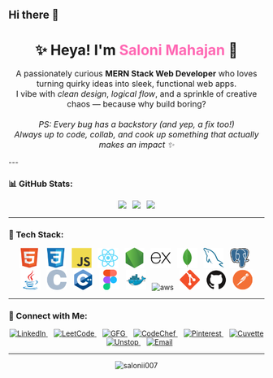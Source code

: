 ## Hi there 👋

<h1 align="center" style="font-weight:bold;">✨ Heya! I'm <span style="color:#FF69B4">Saloni Mahajan</span> 🌸</h1>

<p align="center" style="font-size:16px">
  A passionately curious <b>MERN Stack Web Developer</b> who loves turning quirky ideas into sleek, functional web apps.<br>
  I vibe with <i>clean design</i>, <i>logical flow</i>, and a sprinkle of creative chaos — because why build boring?<br><br>
  <em>PS: Every bug has a backstory (and yep, a fix too!)<br>
  Always up to code, collab, and cook up something that actually makes an impact ✨</em>
</p>
---

### 📊 GitHub Stats:

<p align="center">
  <img src="https://github-readme-stats.vercel.app/api?username=salonii007&theme=blue-green&hide_border=false&include_all_commits=false&count_private=false" height="180"/> &nbsp;
  <img src="https://nirzak-streak-stats.vercel.app/?user=salonii007&theme=blue-green&hide_border=false" height="180"/> &nbsp;
  <img src="https://github-readme-stats.vercel.app/api/top-langs/?username=salonii007&theme=blue-green&hide_border=false&layout=compact" height="180"/>
</p>

---

### 🚀 Tech Stack:

<p align="center">
  <img src="https://raw.githubusercontent.com/devicons/devicon/master/icons/html5/html5-original.svg" alt="html" width="40"/> &nbsp;
  <img src="https://raw.githubusercontent.com/devicons/devicon/master/icons/css3/css3-original.svg" alt="css" width="40"/> &nbsp;
  <img src="https://raw.githubusercontent.com/devicons/devicon/master/icons/javascript/javascript-original.svg" alt="js" width="40"/> &nbsp;
  <img src="https://raw.githubusercontent.com/devicons/devicon/master/icons/react/react-original.svg" alt="react" width="40"/> &nbsp;
  <img src="https://raw.githubusercontent.com/devicons/devicon/master/icons/nodejs/nodejs-original.svg" alt="nodejs" width="40"/> &nbsp;
  <img src="https://raw.githubusercontent.com/devicons/devicon/master/icons/express/express-original.svg" alt="express" width="40"/> &nbsp;
  <img src="https://raw.githubusercontent.com/devicons/devicon/master/icons/mongodb/mongodb-original.svg" alt="mongodb" width="40"/> &nbsp;
  <img src="https://raw.githubusercontent.com/devicons/devicon/master/icons/mysql/mysql-original.svg" alt="mysql" width="40"/> &nbsp;
  <img src="https://raw.githubusercontent.com/devicons/devicon/master/icons/postgresql/postgresql-original.svg" alt="postgresql" width="40"/> &nbsp;
  <img src="https://raw.githubusercontent.com/devicons/devicon/master/icons/java/java-original.svg" alt="java" width="40"/> &nbsp;
  <img src="https://raw.githubusercontent.com/devicons/devicon/master/icons/c/c-original.svg" alt="c" width="40"/> &nbsp;
  <img src="https://raw.githubusercontent.com/devicons/devicon/master/icons/cplusplus/cplusplus-original.svg" alt="cpp" width="40"/> &nbsp;
  <img src="https://raw.githubusercontent.com/devicons/devicon/master/icons/figma/figma-original.svg" alt="figma" width="40"/> &nbsp;
  <img src="https://raw.githubusercontent.com/devicons/devicon/master/icons/docker/docker-original.svg" alt="docker" width="40"/> &nbsp;
  <img src="https://raw.githubusercontent.com/devicons/devicon/master/icons/aws/aws-original.svg" alt="aws" width="40"/> &nbsp;
  <img src="https://raw.githubusercontent.com/devicons/devicon/master/icons/git/git-original.svg" alt="git" width="40"/> &nbsp;
  <img src="https://raw.githubusercontent.com/devicons/devicon/master/icons/github/github-original.svg" alt="github" width="40"/> &nbsp;
  <img src="https://raw.githubusercontent.com/devicons/devicon/master/icons/postman/postman-original.svg" alt="postman" width="40"/>
</p>

---

### 🤝 Connect with Me:

<p align="center">
  <a href="https://linkedin.com/in/salonimahajan007" target="_blank">
    <img src="https://raw.githubusercontent.com/rahuldkjain/github-profile-readme-generator/master/src/images/icons/Social/linked-in-alt.svg" alt="LinkedIn" width="30"/>
  </a> &nbsp;&nbsp;
  
  <a href="https://www.leetcode.com/salonii_007_" target="_blank">
    <img src="https://raw.githubusercontent.com/rahuldkjain/github-profile-readme-generator/master/src/images/icons/Social/leet-code.svg" alt="LeetCode" width="30"/>
  </a> &nbsp;&nbsp;
  
  <a href="https://www.geeksforgeeks.org/user/salonii007/" target="_blank">
    <img src="https://upload.wikimedia.org/wikipedia/commons/4/43/GeeksforGeeks.svg" alt="GFG" width="30"/>
  </a> &nbsp;&nbsp;
  
  <a href="https://www.codechef.com/users/saloni007mahaj" target="_blank">
    <img src="https://cdn.codechef.com/images/cc-logo.svg" alt="CodeChef" width="30"/>
  </a> &nbsp;&nbsp;
  
  <a href="https://in.pinterest.com/Salony26mahajan/" target="_blank">
    <img src="https://cdn-icons-png.flaticon.com/512/174/174863.png" alt="Pinterest" width="30"/>
  </a> &nbsp;&nbsp;

  <a href="https://cuvette.tech/app/student/profile/65f5da290bbbb3fa0aaf4a74" target="_blank">
    <img src="https://static.cuvette.tech/logo-dark.svg" alt="Cuvette" width="30"/>
  </a> &nbsp;&nbsp;

  <a href="https://unstop.com/u/saloni_007" target="_blank">
    <img src="https://play-lh.googleusercontent.com/MDiCqBuXswv8sw_TknO4QeKWhGAVzK1lxMSqAEoKj_SkMOTUlFVyzLF1IgrJecrlL58" alt="Unstop" width="30"/>
  </a> &nbsp;&nbsp;

  <a href="mailto:saloni.mahajan99@gmail.com" target="_blank">
    <img src="https://upload.wikimedia.org/wikipedia/commons/4/4e/Mail_%28iOS%29.svg" alt="Email" width="30"/>
  </a>
</p>

---

<p align="center">
  <img src="https://komarev.com/ghpvc/?username=salonii007&label=Profile%20views&color=ff69b4&style=flat" alt="salonii007" />
</p>
